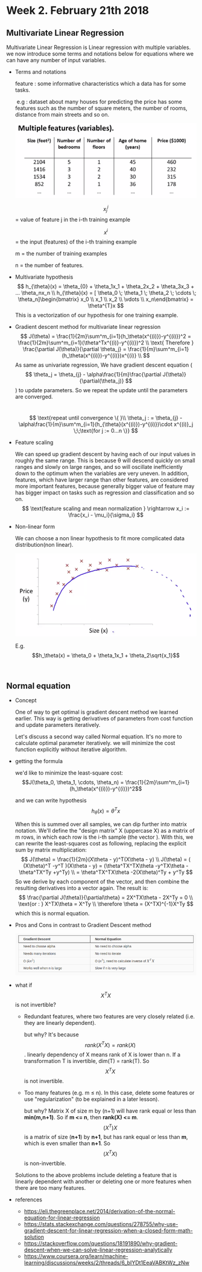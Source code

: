 # Week 2. February 21th 2018 

## Multivariate Linear Regression

Multivariate Linear Regression is Linear regression with multiple variables. we now introduce some terms and notations below for equations where we can have any number of input variables.

- Terms and notations

  feature : some informative characteristics which a data has for some tasks.

  ​	e.g : dataset about many houses for predicting the price has some features such as the number of square meters, the number of rooms, distance from main streets and so on. 

  ![features](images/2week/features.png)

  $$ x^{i}_j $$ = value of feature j in the i-th training example

  $$x^{i}$$ = the input (features) of the i-th training example

  m = the number of training examples

  n = the number of features.

- Multivariate hypothesis
  $$
  h_{\theta}(x) = \theta_{0} + \theta_1x_1 + \theta_2x_2 + \theta_3x_3 + ... \theta_nx_n \\
  h_{\theta}(x) = [ \theta_0 \; \theta_1 \; \theta_2 \; \cdots \; \theta_n]\begin{bmatrix} x_0 \\ x_1 \\ x_2 \\ \vdots \\ x_n\end{bmatrix} = \theta^{T}x
  $$
  This is a vectorization of our hypothesis for one training example.



- Gradient descent method for multivariate linear regression
  $$
  J(\theta) = \frac{1}{2m}\sum^m_{i=1}(h_\theta(x^{(i)})-y^{(i)})^2 = \frac{1}{2m}\sum^m_{i=1}(\theta^Tx^{(i)}-y^{(i)})^2 \\ \text{  Therefore  } \frac{\partial J(\theta)}{\partial \theta_j} = \frac{1}{m}\sum^m_{i=1}(h_\theta(x^{(i)})-y^{(i)})x^{(i)}  \\
  $$
  As same as univariate regression, We have gradient descent equation ( $$ \theta_j =  \theta_{j} - \alpha\frac{1}{m}\frac{\partial J(\theta)}{\partial(\theta_j)} $$ 		) to update parameters. So we repeat the update until the parameters are converged.

  ​
  $$
  \text{repeat until convergence \{ }\\ \theta_j : =  \theta_{j} - \alpha\frac{1}{m}\sum^m_{i=1}(h_{\theta}(x^{(i)})-y^{(i)})\cdot x^{(i)}_j \;\;\text{for j := 0...n  \}}
  $$





- Feature scaling

  We can speed up gradient descent by having each of our input values in roughly the same range. This is because θ will descend quickly on small ranges and slowly on large ranges, and so will oscillate inefficiently down to the optimum when the variables are very uneven. In addition, features, which have larger range than other features, are considered more important features, because generally bigger value of feature may has bigger impact on tasks such as regression and classification and so on. 
  $$
  \text{feature scaling and mean normalization } \rightarrow  x_i := \frac{x_i - \mu_i}{\sigma_i}
  $$

- Non-linear form

  We can choose a non linear hypothesis to fit more complicated data distribution(non linear).

  ![polynomial](images/2week/polynomial.png)

  E.g. $$h_\theta(x) = \theta_0 + \theta_1x_1 + \theta_2\sqrt{x_1}$$ 

  ​


## Normal equation

- Concept

  One of way to get optimal is gradient descent method we learned earlier. This way is getting derivatives of parameters from cost function and update parameters iteratively. 

  Let's discuss a second way called Normal equation. It's no more to calculate optimal parameter iteratively. we will minimize the cost function explicitly without iterative algorithm.

- getting the formula

  we'd like to minimize the least-square cost: $$J(\theta_0, \theta_1, \cdots, \theta_n) = \frac{1}{2m}\sum^m_{i=1}(h_\theta(x^{(i)})-y^{(i)})^2$$

  and we can write hypothesis $$h_\theta(x) = \theta^Tx$$

  When this is summed over all samples, we can dip further into matrix notation. We'll define the "design matrix" X (uppercase X) as a matrix of m rows, in which each row is the i-th sample (the vector ![<math>](http://eli.thegreenplace.net/images/math/233014006c0adbee71ec71ba3a70f22ad1b906a1.png)). With this, we can rewrite the least-squares cost as following, replacing the explicit sum by matrix multiplication:
  $$
  J(\theta) = \frac{1}{2m}(X\theta - y)^T(X\theta - y) \\
  J(\theta) = ( (X\theta)^T -y^T )(X\theta - y) = (\theta^TX^TX\theta -y^TX\theta -\theta^TX^Ty +y^Ty) \\
  = \theta^TX^TX\theta -2(X\theta)^Ty + y^Ty
  $$
  So we derive by each component of the vector, and then combine the resulting derivatives into a vector again. The result is:
  $$
  \frac{\partial J(\theta)}{\partial\theta} = 2X^TX\theta - 2X^Ty = 0 \\
  \text{or : } X^TX\theta = X^Ty \\
  \therefore \theta = (X^TX)^{-1}X^Ty
  $$
  which this is normal equation.

- Pros and Cons in contrast to Gradient Descent method

  ![pros_cons_normal_equation](images/2week/pros_cons_normal_equation.png)

- what if  $$X^TX$$ is not invertible?

  - Redundant features, where two features are very closely related (i.e. they are linearly dependent). 

    but why? It's because $$rank(X^TX) = rank(X)$$. linearly dependency of X means rank of X is lower than n. If a transformation T is invertible, dim(T) = rank(T). So $$X^TX $$ is not invertible.

  - Too many features (e.g. m ≤ n). In this case, delete some features or use "regularization" (to be explained in a later lesson).

    but why? Matrix X of size m by (n+1) will have rank equal or less than **min(m,n+1)**. So if **m <= n**, then **rank(X) <= m**. $$(X^T)X$$ is a matrix of size (**n+1**) by **n+1**, but has rank equal or less than **m**, which is even smaller than **n+1**. So $$(X^TX)$$ is non-invertible.

  Solutions to the above problems include deleting a feature that is linearly dependent with another or deleting one or more features when there are too many features.

- references

  - https://eli.thegreenplace.net/2014/derivation-of-the-normal-equation-for-linear-regression
  - https://stats.stackexchange.com/questions/278755/why-use-gradient-descent-for-linear-regression-when-a-closed-form-math-solution
  - https://stackoverflow.com/questions/18191890/why-gradient-descent-when-we-can-solve-linear-regression-analytically
  - https://www.coursera.org/learn/machine-learning/discussions/weeks/2/threads/6_bIYDt1EeaVABKtWz_zNw
